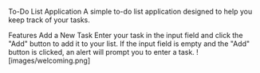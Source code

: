 To-Do List Application
A simple  to-do list application designed to help you keep track of your tasks.

Features
Add a New Task
Enter your task in the input field and click the "Add" button to add it to your list.
If the input field is empty and the "Add" button is clicked, an alert will prompt you to enter a task.
![images/welcoming.png]
